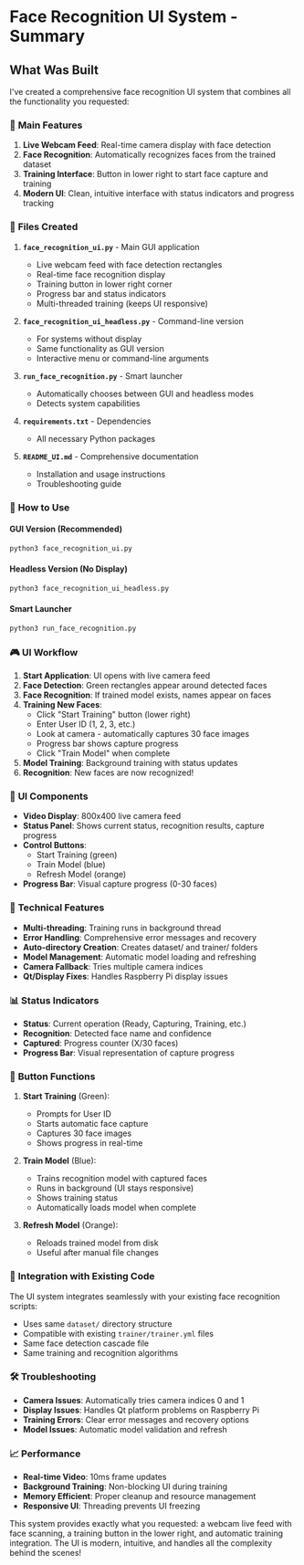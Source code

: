 # Face Recognition UI System - Summary

## What Was Built

I've created a comprehensive face recognition UI system that combines all the functionality you requested:

### 🎯 **Main Features**

1. **Live Webcam Feed**: Real-time camera display with face detection
2. **Face Recognition**: Automatically recognizes faces from the trained dataset
3. **Training Interface**: Button in lower right to start face capture and training
4. **Modern UI**: Clean, intuitive interface with status indicators and progress tracking

### 📁 **Files Created**

1. **`face_recognition_ui.py`** - Main GUI application
   - Live webcam feed with face detection rectangles
   - Real-time face recognition display
   - Training button in lower right corner
   - Progress bar and status indicators
   - Multi-threaded training (keeps UI responsive)

2. **`face_recognition_ui_headless.py`** - Command-line version
   - For systems without display
   - Same functionality as GUI version
   - Interactive menu or command-line arguments

3. **`run_face_recognition.py`** - Smart launcher
   - Automatically chooses between GUI and headless modes
   - Detects system capabilities

4. **`requirements.txt`** - Dependencies
   - All necessary Python packages

5. **`README_UI.md`** - Comprehensive documentation
   - Installation and usage instructions
   - Troubleshooting guide

### 🚀 **How to Use**

#### **GUI Version (Recommended)**
```bash
python3 face_recognition_ui.py
```

#### **Headless Version (No Display)**
```bash
python3 face_recognition_ui_headless.py
```

#### **Smart Launcher**
```bash
python3 run_face_recognition.py
```

### 🎮 **UI Workflow**

1. **Start Application**: UI opens with live camera feed
2. **Face Detection**: Green rectangles appear around detected faces
3. **Face Recognition**: If trained model exists, names appear on faces
4. **Training New Faces**:
   - Click "Start Training" button (lower right)
   - Enter User ID (1, 2, 3, etc.)
   - Look at camera - automatically captures 30 face images
   - Progress bar shows capture progress
   - Click "Train Model" when complete
5. **Model Training**: Background training with status updates
6. **Recognition**: New faces are now recognized!

### 🎨 **UI Components**

- **Video Display**: 800x400 live camera feed
- **Status Panel**: Shows current status, recognition results, capture progress
- **Control Buttons**: 
  - Start Training (green)
  - Train Model (blue) 
  - Refresh Model (orange)
- **Progress Bar**: Visual capture progress (0-30 faces)

### 🔧 **Technical Features**

- **Multi-threading**: Training runs in background thread
- **Error Handling**: Comprehensive error messages and recovery
- **Auto-directory Creation**: Creates dataset/ and trainer/ folders
- **Model Management**: Automatic model loading and refreshing
- **Camera Fallback**: Tries multiple camera indices
- **Qt/Display Fixes**: Handles Raspberry Pi display issues

### 📊 **Status Indicators**

- **Status**: Current operation (Ready, Capturing, Training, etc.)
- **Recognition**: Detected face name and confidence
- **Captured**: Progress counter (X/30 faces)
- **Progress Bar**: Visual representation of capture progress

### 🎯 **Button Functions**

1. **Start Training** (Green):
   - Prompts for User ID
   - Starts automatic face capture
   - Captures 30 face images
   - Shows progress in real-time

2. **Train Model** (Blue):
   - Trains recognition model with captured faces
   - Runs in background (UI stays responsive)
   - Shows training status
   - Automatically loads model when complete

3. **Refresh Model** (Orange):
   - Reloads trained model from disk
   - Useful after manual file changes

### 🔄 **Integration with Existing Code**

The UI system integrates seamlessly with your existing face recognition scripts:
- Uses same `dataset/` directory structure
- Compatible with existing `trainer/trainer.yml` files
- Same face detection cascade file
- Same training and recognition algorithms

### 🛠 **Troubleshooting**

- **Camera Issues**: Automatically tries camera indices 0 and 1
- **Display Issues**: Handles Qt platform problems on Raspberry Pi
- **Training Errors**: Clear error messages and recovery options
- **Model Issues**: Automatic model validation and refresh

### 📈 **Performance**

- **Real-time Video**: 10ms frame updates
- **Background Training**: Non-blocking UI during training
- **Memory Efficient**: Proper cleanup and resource management
- **Responsive UI**: Threading prevents UI freezing

This system provides exactly what you requested: a webcam live feed with face scanning, a training button in the lower right, and automatic training integration. The UI is modern, intuitive, and handles all the complexity behind the scenes! 